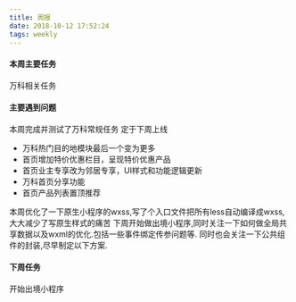 ```yaml
---
title: 周报
date: 2018-10-12 17:52:24
tags: weekly
---
```


#### 本周主要任务

万科相关任务

#### 主要遇到问题

本周完成并测试了万科常规任务 定于下周上线

- 万科热门目的地模块最后一个变为更多
- 首页增加特价优惠栏目，呈现特价优惠产品
- 首页业主专享改为邻居专享，UI样式和功能逻辑更新
- 万科首页分享功能
- 首页产品列表置顶推荐

本周优化了一下原生小程序的wxss,写了个入口文件把所有less自动编译成wxss,大大减少了写原生样式的痛苦
下周开始做出境小程序,同时关注一下如何做全局共享数据以及wxml的优化.包括一些事件绑定传参问题等.
同时也会关注一下公共组件的封装,尽早制定以下方案.

#### 下周任务

开始出境小程序
